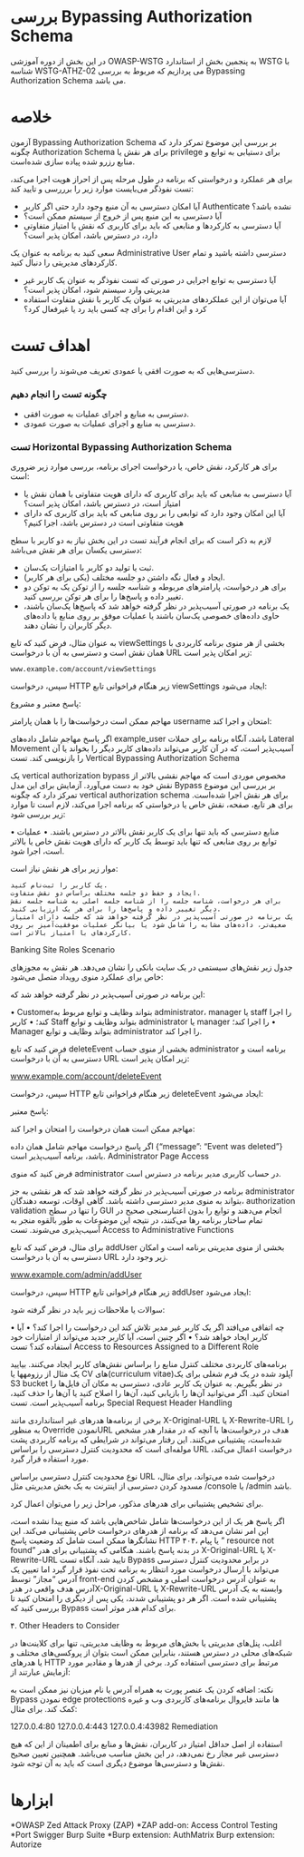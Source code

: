 # بررسی Bypassing Authorization Schema

در این بخش از دوره آموزشی OWASP-WSTG به پنجمین بخش از استاندارد WSTG با شناسه WSTG-ATHZ-02 می پردازیم که مربوط به بررسی Bypassing Authorization Schema می باشد.

# خلاصه

آزمون Bypassing Authorization Schema بر بررسی این موضوع تمرکز دارد که چگونه Authorization Schema برای هر نقش یا privilege برای دستیابی به توابع و منابع رزرو شده پیاده سازی شده‌است.

برای هر عملکرد و درخواستی که برنامه در طول مرحله پس از احراز هویت اجرا می‌کند، تست نفوذگر می‌بایست موارد زیر را برررسی و تایید کند:

* آیا امکان دسترسی به آن منبع وجود دارد حتی اگر کاربر Authenticate نشده باشد؟
* آیا دسترسی به این منبع پس از خروج از سیستم ممکن است؟
* آیا دسترسی به کارکردها و منابعی که باید برای کاربری که نقش یا امتیاز متفاوتی دارد، در دسترس باشد، امکان پذیر است؟

سعی کنید به برنامه به عنوان یک Administrative User دسترسی داشته باشید و تمام کارکردهای مدیریتی را دنبال کنید.

* آیا دسترسی به توابع اجرایی در صورتی که تست نفوذگر به عنوان یک کاربر غیر مدیریتی وارد سیستم شود، امکان پذیر است؟
* آیا می‌توان از این عملکردهای مدیریتی به عنوان یک کاربر با نقش متفاوت استفاده کرد و این اقدام را برای چه کسی باید رد یا غیرفعال کرد؟

# اهداف تست

دسترسی‌هایی که به صورت افقی یا عمودی تعریف می‌شوند را بررسی کنید.

### چگونه تست را انجام دهیم

* دسترسی به منابع و اجرای عملیات به صورت افقی.
* دسترسی به منابع و اجرای عملیات به صورت عمودی.

### تست Horizontal Bypassing Authorization Schema

برای هر کارکرد، نقش خاص، یا درخواست اجرای برنامه، بررسی موارد زیر ضروری است:

* آیا دسترسی به منابعی که باید برای کاربری که دارای هویت متفاوتی با همان نقش یا امتیاز است، در دسترس باشد، امکان پذیر است؟
* آیا این امکان وجود دارد که توابعی را بر روی منابعی که باید برای کاربری که دارای هویت متفاوتی است در دسترس باشد، اجرا کنیم؟

لازم به ذکر است که برای انجام فرآیند تست در این بخش نیاز به دو کاربر با سطح دسترسی یکسان برای هر نقش می‌باشد:

* ثبت یا تولید دو کاربر با امتیازات یک‌سان.
* ایجاد و فعال نگه داشتن دو جلسه مختلف (‏یکی برای هر کاربر)‏.
* برای هر درخواست، پارامترهای مربوطه و شناسه جلسه را از توکن یک به توکن دو تغییر داده و پاسخ‌ها را برای هر توکن بررسی کنید.
* یک برنامه در صورتی آسیب‌پذیر در نظر گرفته خواهد شد که پاسخ‌ها یک‌سان باشند، حاوی داده‌های خصوصی یک‌سان باشند یا عملیات موفق بر روی منابع یا داده‌های دیگر کاربران را نشان دهند.

به عنوان مثال، فرض کنید که تابع viewSettings بخشی از هر منوی برنامه کاربردی با همان نقش است و دسترسی به آن با درخواست URL زیر امکان پذیر است:
```text
www.example.com/account/viewSettings
```

سپس، درخواست HTTP زیر هنگام فراخوانی تابع viewSettings ایجاد می‌شود:

پاسخ معتبر و مشروع:

مهاجم ممکن است درخواست‌ها را با همان پارامتر username امتحان و اجرا کند:

اگر پاسخ مهاجم شامل داده‌های example_user باشد، آنگاه برنامه برای حملات Lateral Movement آسیب‌پذیر است، که در آن کاربر می‌تواند داده‌های کاربر دیگر را بخواند یا آن را بازنویسی کند.
تست Vertical Bypassing Authorization Schema

یک vertical authorization bypass مخصوص موردی است که مهاجم نقشی بالاتر از نقش خود به دست می‌آورد. آزمایش برای این مدل Bypass بر بررسی این موضوع تمرکز دارد که چگونه vertical authorization schema برای هر نقش اجرا شده‌است. برای هر تابع، صفحه، نقش خاص یا درخواستی که برنامه اجرا می‌کند، لازم است تا موارد زیر بررسی شود:

• منابع دسترسی که باید تنها برای یک کاربر نقش بالاتر در دسترس باشند.
• عملیات توابع بر روی منابعی که تنها باید توسط یک کاربر که دارای هویت نقش خاص یا بالاتر است، اجرا شود.

موار زیر برای هر نقش نیاز است:

    یک کاربر را ثبت‌نام کنید.
    ایجاد و حفظ دو جلسه مختلف براساس دو نقش متفاوت.
    برای هر درخواست، شناسه جلسه را از شناسه جلسه اصلی به شناسه جلسه نقش دیگر تغییر داده و پاسخ‌ها را برای هر یک ارزیابی کنید.
    یک برنامه در صورتی آسیب‌پذیر در نظر گرفته خواهد شد که جلسه دارای امتیاز ضعیف‌تر، داده‌های مشابه را شامل شود یا بیانگر عملیات موفقیت‌آمیز بر روی کارکردهای با امتیاز بالاتر است.

Banking Site Roles Scenario

جدول زیر نقش‌های سیستمی در یک سایت بانکی را نشان می‌دهد. هر نقش به مجوزهای خاص برای عملکرد منوی رویداد متصل می‌شود:

این برنامه در صورتی آسیب‌پذیر در نظر گرفته خواهد شد که:

• Customerبتواند وظایف و توابع مربوط به administrator، manager یا staff را اجرا کند؛
• کاربر Staff بتواند وظایف و توابع administrator یا manager را اجرا کند؛
• Manager ‌بتواند وظایف و توابع administrator را اجرا کند.

فرض کنید که تابع deleteEvent بخشی از منوی حساب administrator برنامه است و دسترسی به آن با درخواست URL زیر امکان پذیر است:

www.example.com/account/deleteEvent

سپس، درخواست HTTP زیر هنگام فراخوانی تابع deleteEvent ایجاد می‌شود:

پاسخ معتبر:

مهاجم ممکن است همان درخواست را امتحان و اجرا کند:

اگر پاسخ درخواست مهاجم شامل همان داده {“message”: “Event was deleted”} باشد،‏ برنامه آسیب‌پذیر است.
Administrator Page Access

فرض کنید که منوی administrator در حساب کاربری مدیر برنامه در دسترس است.

برنامه در صورتی آسیب‌پذیر در نظر گرفته خواهد شد که هر نقشی به جز administrator بتواند به منوی مدیر دسترسی داشته باشد. گاهی اوقات، توسعه دهندگان، authorization validation را تنها در سطح GUI انجام می‌دهند و توابع را بدون اعتبارسنجی صحیح در تمام ساختار برنامه رها می‌کنند، در نتیجه این موضوعات به طور بالقوه منجر به آسیب‌پذیری می‌شوند.
تست Access to Administrative Functions

برای مثال، فرض کنید که تابع addUser بخشی از منوی مدیریتی برنامه است و امکان دسترسی به آن با درخواست URL زیر وجود دارد.

www.example.com/admin/addUser

سپس، درخواست HTTP زیر هنگام فراخوانی تابع addUser ایجاد می‌شود:

سوالات یا ملاحظات زیر باید در نظر گرفته شود:

• چه اتفاقی می‌افتد اگر یک کاربر غیر مدیر تلاش کند این درخواست را اجرا کند؟
• آیا کاربر ایجاد خواهد شد؟
• اگر چنین است، آیا کاربر جدید می‌تواند از امتیازات خود استفاده کند؟
تست Access to Resources Assigned to a Different Role

برنامه‌های کاربردی مختلف کنترل منابع را براساس نقش‌های کاربر ایجاد می‌کنند. بیایید یک مثال از رزومهها یا CV های(‏curriculum vitae)‏ آپلود شده در یک فرم شغلی برای یک S3 bucket در نظر بگیریم.
به عنوان یک کاربر عادی، دسترسی به مکان آن فایل‌ها را امتحان کنید. اگر می‌توانید آن‌ها را بازیابی کنید، آن‌ها را اصلاح کنید یا آن‌ها را حذف کنید، برنامه آسیب‌پذیر است.
تست Special Request Header Handling

برخی از برنامه‌ها هدرهای غیر استانداردی مانند X-Original-URL یا X-Rewrite-URL را به منظور Override نمودنURL هدف در درخواست‌ها با آنچه که در مقدار هدر مشخص شده‌است، پشتیبانی می‌کنند.
این رفتار می‌تواند در شرایطی که برنامه کاربردی پشت مولفه‌ای است که محدودیت کنترل دسترسی را براساس URL درخواست اعمال می‌کند، مورد استفاده قرار گیرد.

نوع محدودیت کنترل دسترسی براساس URL درخواست شده می‌تواند، برای مثال، مسدود کردن دسترسی از اینترنت به یک بخش مدیریتی مثل /console یا /admin باشد.

برای تشخیص پشتیبانی برای هدرهای مذکور، مراحل زیر را می‌توان اعمال کرد.

اگر پاسخ هر یک از این درخواست‌ها شامل شاخص‌هایی باشد که منبع پیدا نشده است، این امر نشان می‌دهد که برنامه از هدرهای درخواست خاص پشتیبانی می‌کند. این نشانگرها ممکن است شامل کد وضعیت پاسخ HTTP ۴۰۴، یا پیام ” resource not found” در بدنه پاسخ باشند.
هنگامی که پشتیبانی برای هدر X-Original-URL یا X-Rewrite-URL تایید شد، آنگاه تست Bypass در برابر محدودیت کنترل دسترسی می‌تواند با ارسال درخواست مورد انتظار به برنامه تحت نفوذ قرار گیرد اما تعیین یک آدرس “مجاز” توسط front-end به عنوان آدرس درخواست اصلی و مشخص کردن آدرس هدف واقعی در هدرX-Original-URL یا X-Rewrite-URL وابسته به یک آدرس پشتیبانی شده است. اگر هر دو پشتیبانی شدند، یکی پس از دیگری را امتحان کنید تا بررسی کنید که Bypass برای کدام هدر موثر است.

۴. Other Headers to Consider

اغلب، پنل‌های مدیریتی یا بخش‌های مربوط به وظایف مدیریتی، تنها برای کلاینت‌ها در شبکه‌های محلی در دسترس هستند، بنابراین ممکن است بتوان از پروکسی‌های مختلف و یا هدرهای HTTP مرتبط برای دسترسی استفاده کرد. برخی از هدرها و مقادیر مورد آزمایش عبارتند از:

نکته: اضافه کردن یک عنصر پورت به همراه آدرس یا نام میزبان نیز ممکن است به Bypass نمودن edge protections ها مانند فایروال برنامه‌های کاربردی وب و غیره کمک کند. برای مثال:

127.0.0.4:80
127.0.0.4:443
127.0.0.4:43982
Remediation

استفاده از اصل حداقل امتیاز در کاربران، نقش‌ها و منابع برای اطمینان از این که هیچ دسترسی غیر مجاز رخ نمی‌دهد، در این بخش مناسب می‌باشد. همچنین تعیین صحیح نقش‌ها و دسترسی‌ها موضوع دیگری است که باید به آن توجه شود.

# ابزارها

*OWASP Zed Attack Proxy (ZAP)
*ZAP add-on: Access Control Testing
*Port Swigger Burp Suite
*Burp extension: AuthMatrix
Burp extension: Autorize
